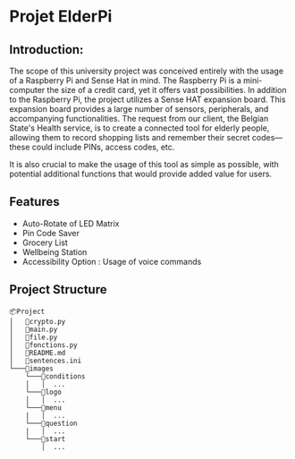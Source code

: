 # __Projet ElderPi__

## Introduction: 
The scope of this university project was conceived entirely with the usage of a Raspberry Pi and Sense Hat in mind.
The Raspberry Pi is a mini-computer the size of a credit card, yet it offers vast possibilities.
In addition to the Raspberry Pi, the project utilizes a Sense HAT expansion board. This expansion board provides a large number of sensors, peripherals, and accompanying functionalities.
The request from our client, the Belgian State's Health service, is to create a connected tool for elderly people, allowing them to record shopping lists and remember their secret codes—these could include PINs, access codes, etc.

It is also crucial to make the usage of this tool as simple as possible, with potential additional functions that would provide added value for users.

## Features
* Auto-Rotate of LED Matrix
* Pin Code Saver
* Grocery List 
* Wellbeing Station 
* Accessibility Option : Usage of voice commands

## Project Structure
```
📦Project
│   📜crypto.py
│   📜main.py
│   📜file.py
│   📜fonctions.py
│   📜README.md 
│   📜sentences.ini
└───📂images
    └───📂conditions
    │   │  ...
    └───📂logo
    │   │  ...
    └───📂menu
    |   │  ...
    └───📂question
    |   │  ...
    └───📂start
        │  ...
```

    